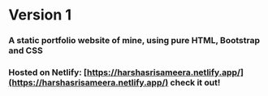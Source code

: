 # Version 1

### A static portfolio website of mine, using pure HTML, Bootstrap and CSS 

### Hosted on Netlify: [https://harshasrisameera.netlify.app/](https://harshasrisameera.netlify.app/) check it out!
